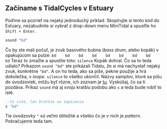 ## Začíname s TidalCycles v Estuary

Poďme sa pozrieť na nejaký jednoduchý príklad.  Skopírujte si tento kód do Estuary, nezabudnite si vybrať z drop-down menu MiniTidal a spusťťe ho ```Shift + Enter```.

```haskell
sound "bd"
```
Čo by ste mali počuť, je zvuk basového bubna (_bass drum_, alebo kopák) v opakujúcom sa pulze:
```bd    bd    bd    bd    bd    bd    bd    bd    bd```
Teraz to zmažte a spustite toto:
```silence```
Kopák dohral. Čo sa to teda udialo? Príkazom ```sound "bd"``` ste prikázali Tidalu, že si má nachystať nejaký zvuk, konkrétne ```"bd"```. A on ho teda, ako sa píše, pekne použije a hrá dokolečka, v _loope_. ```silence``` to všetko ukončil. Názvy samplov, ktoré sa píšu do úvodzoviek, môžu byť rôzne, ich zoznam je [tu](https://github.com/paum3/Livecoding-v-Estuary/blob/main/2_minitidal.md#Zoznam%20samplov). Vyskúšaj, čo sa ti pozdáva. Príkaz ```sound``` má aj svoju kratšiu podobu ako ```s``` a teda bude robiť to isté.
```haskell
--to isté, len kratšie na zapísanie
s "bd"
```
Tie úvodzovky ```"``` sú veľmi dôležité a všetko čo je v nich je _pattern_. Pokračujeme teda tam.
